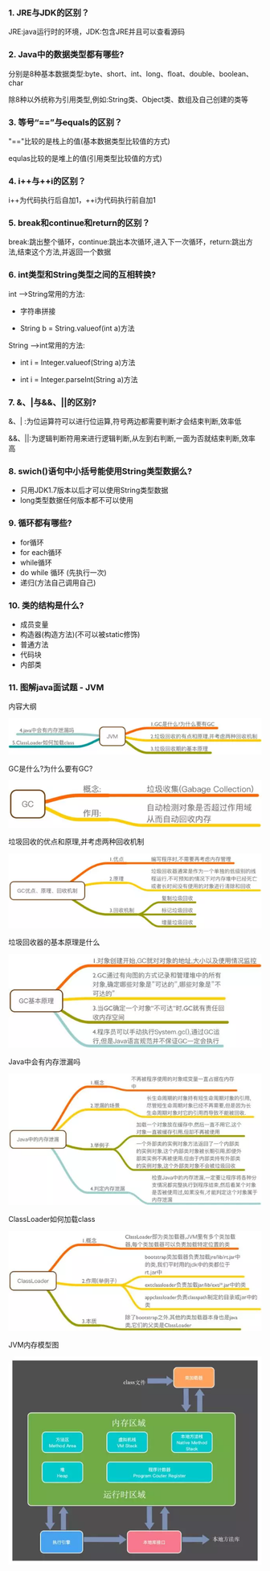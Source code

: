 ### 1. JRE与JDK的区别？

JRE:java运行时的环境，JDK:包含JRE并且可以查看源码

### 2. Java中的数据类型都有哪些?

分别是8种基本数据类型:byte、short、int、long、float、double、boolean、char

除8种以外统称为引用类型,例如:String类、Object类、数组及自己创建的类等

### 3. 等号“==”与equals的区别？

"=="比较的是栈上的值(基本数据类型比较值的方式)

equlas比较的是堆上的值(引用类型比较值的方式)

### 4. i++与++i的区别？

i++为代码执行后自加1，++i为代码执行前自加1

### 5. break和continue和return的区别？

break:跳出整个循环，continue:跳出本次循环,进入下一次循环，return:跳出方法,结束这个方法,并返回一个数据

### 6. int类型和String类型之间的互相转换?

int -->String常用的方法:

- 字符串拼接

- String b = String.valueof(int a)方法

String -->int常用的方法:

- int i = Integer.valueof(String a)方法

- int i = Integer.parseInt(String a)方法

### 7. &、|与&&、||的区别?

&、| :为位运算符可以进行位运算,符号两边都需要判断才会结束判断,效率低

&&、||:为逻辑判断符用来进行逻辑判断,从左到右判断,一面为否就结束判断,效率高

### 8. swich()语句中小括号能使用String类型数据么?

- 只用JDK1.7版本以后才可以使用String类型数据
- long类型数据任何版本都不可以使用

### 9. 循环都有哪些?

- for循环
- for each循环
- while循环
- do while 循环 (先执行一次)
- 递归(方法自己调用自己)

### 10. 类的结构是什么?

- 成员变量
- 构造器(构造方法)(不可以被static修饰)
- 普通方法
- 代码块
- 内部类

### 11. 图解java面试题 - JVM

内容大纲

![img](img/jvm1.png)

GC是什么?为什么要有GC?

![img](img/jvm2.png)

垃圾回收的优点和原理,并考虑两种回收机制

![img](img/jvm3.png)

垃圾回收器的基本原理是什么

![img](img/gc基本原理.png)

Java中会有内存泄漏吗

![img](img/jvm4.png)

ClassLoader如何加载class

![img](img/jvm5.png)

JVM内存模型图

![img](img/jvm6.png)